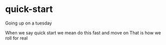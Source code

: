 # quick-start
Going up on a tuesday

When we say quick start we mean do this fast and move on
That is how we roll for real
